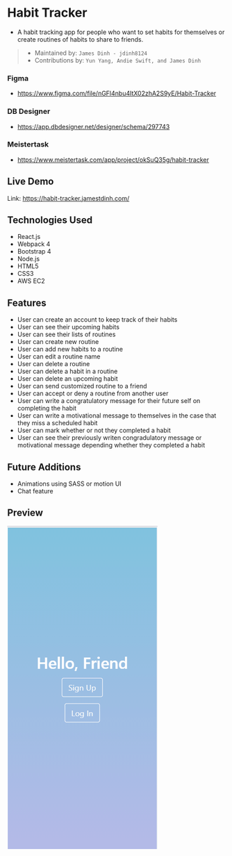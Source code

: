 # Habit Tracker
- A habit tracking app for people who want to set habits for themselves or create routines of habits to share to friends.

> - Maintained by: `James Dinh - jdinh8124`
> - Contributions by: `Yun Yang, Andie Swift, and James Dinh`

### Figma
- https://www.figma.com/file/nGFl4nbu4ItX02zhA2S9yE/Habit-Tracker

### DB Designer
- https://app.dbdesigner.net/designer/schema/297743

### Meistertask
- https://www.meistertask.com/app/project/okSuQ35g/habit-tracker

## Live Demo
Link: https://habit-tracker.jamestdinh.com/

## Technologies Used
- React.js
- Webpack 4
- Bootstrap 4
- Node.js
- HTML5
- CSS3
- AWS EC2

## Features
- User can create an account to keep track of their habits
- User can see their upcoming habits
- User can see their lists of routines
- User can create new routine
- User can add new habits to a routine
- User can edit a routine name
- User can delete a routine
- User can delete a habit in a routine
- User can delete an upcoming habit
- User can send customized routine to a friend
- User can accept or deny a routine from another user
- User can write a congratulatory message for their future self on completing the habit
- User can write a motivational message to themselves in the case that they miss a scheduled habit
- User can mark whether or not they completed a habit
- User can see their previously writen congradulatory message or motivational message depending whether they completed a habit

## Future Additions
- Animations using SASS or motion UI
- Chat feature

## Preview
![Screenshot of App](server/public/images/habit-tracker.gif)
